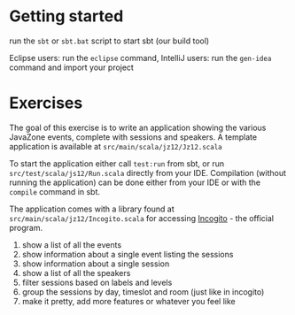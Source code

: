 # Getting started #

run the `sbt` or `sbt.bat` script to start sbt (our build tool)

Eclipse users: run the `eclipse` command, 
IntelliJ users: run the `gen-idea` command and import your project  

# Exercises #
The goal of this exercise is to write an application showing the various JavaZone events, complete with sessions and speakers.
A template application is available at `src/main/scala/jz12/Jz12.scala`

To start the application either call `test:run` from sbt, or run `src/test/scala/js12/Run.scala` directly from your IDE. Compilation (without running the application) can be done either from your IDE or with the `compile` command in sbt.

The application comes with a library found at `src/main/scala/jz12/Incogito.scala` for accessing [Incogito](http://javazone.no/incogito10/events/JavaZone%202012/sessions) - the official program.

1. show a list of all the events
2. show information about a single event listing the sessions
3. show information about a single session
4. show a list of all the speakers
5. filter sessions based on labels and levels
6. group the sessions by day, timeslot and room (just like in incogito)
7. make it pretty, add more features or whatever you feel like